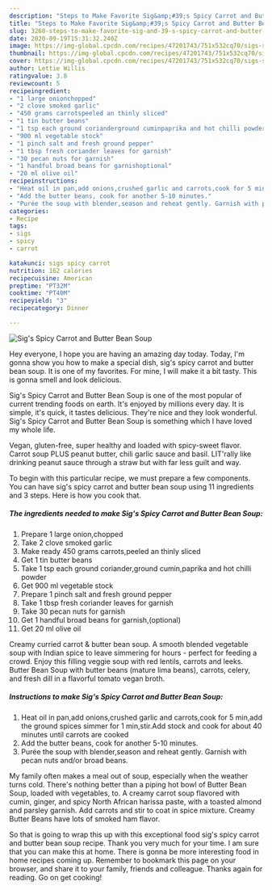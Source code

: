 ```yaml
---
description: "Steps to Make Favorite Sig&amp;#39;s Spicy Carrot and Butter Bean Soup"
title: "Steps to Make Favorite Sig&amp;#39;s Spicy Carrot and Butter Bean Soup"
slug: 3260-steps-to-make-favorite-sig-and-39-s-spicy-carrot-and-butter-bean-soup
date: 2020-09-19T15:31:32.240Z
image: https://img-global.cpcdn.com/recipes/47201743/751x532cq70/sigs-spicy-carrot-and-butter-bean-soup-recipe-main-photo.jpg
thumbnail: https://img-global.cpcdn.com/recipes/47201743/751x532cq70/sigs-spicy-carrot-and-butter-bean-soup-recipe-main-photo.jpg
cover: https://img-global.cpcdn.com/recipes/47201743/751x532cq70/sigs-spicy-carrot-and-butter-bean-soup-recipe-main-photo.jpg
author: Lettie Willis
ratingvalue: 3.8
reviewcount: 5
recipeingredient:
- "1 large onionchopped"
- "2 clove smoked garlic"
- "450 grams carrotspeeled an thinly sliced"
- "1 tin butter beans"
- "1 tsp each ground corianderground cuminpaprika and hot chilli powder"
- "900 ml vegetable stock"
- "1 pinch salt and fresh ground pepper"
- "1 tbsp fresh coriander leaves for garnish"
- "30 pecan nuts for garnish"
- "1 handful broad beans for garnishoptional"
- "20 ml olive oil"
recipeinstructions:
- "Heat oil in pan,add onions,crushed garlic and carrots,cook for 5 min,add the ground spices simmer for 1 min,stir.Add stock and cook for about 40 minutes until carrots are cooked"
- "Add the butter beans, cook for another 5-10 minutes."
- "Purée the soup with blender,season and reheat gently. Garnish with pecan nuts and/or broad beans."
categories:
- Recipe
tags:
- sigs
- spicy
- carrot

katakunci: sigs spicy carrot 
nutrition: 162 calories
recipecuisine: American
preptime: "PT32M"
cooktime: "PT40M"
recipeyield: "3"
recipecategory: Dinner

---
```



![Sig&#39;s Spicy Carrot and Butter Bean Soup](https://img-global.cpcdn.com/recipes/47201743/751x532cq70/sigs-spicy-carrot-and-butter-bean-soup-recipe-main-photo.jpg)

Hey everyone, I hope you are having an amazing day today. Today, I'm gonna show you how to make a special dish, sig&#39;s spicy carrot and butter bean soup. It is one of my favorites. For mine, I will make it a bit tasty. This is gonna smell and look delicious.

Sig&#39;s Spicy Carrot and Butter Bean Soup is one of the most popular of current trending foods on earth. It's enjoyed by millions every day. It is simple, it's quick, it tastes delicious. They're nice and they look wonderful. Sig&#39;s Spicy Carrot and Butter Bean Soup is something which I have loved my whole life.

Vegan, gluten-free, super healthy and loaded with spicy-sweet flavor. Carrot soup PLUS peanut butter, chili garlic sauce and basil. LIT&#39;rally like drinking peanut sauce through a straw but with far less guilt and way.


To begin with this particular recipe, we must prepare a few components. You can have sig&#39;s spicy carrot and butter bean soup using 11 ingredients and 3 steps. Here is how you cook that.

<!--inarticleads1-->

##### The ingredients needed to make Sig&#39;s Spicy Carrot and Butter Bean Soup:

1. Prepare 1 large onion,chopped
1. Take 2 clove smoked garlic
1. Make ready 450 grams carrots,peeled an thinly sliced
1. Get 1 tin butter beans
1. Take 1 tsp each ground coriander,ground cumin,paprika and hot chilli powder
1. Get 900 ml vegetable stock
1. Prepare 1 pinch salt and fresh ground pepper
1. Take 1 tbsp fresh coriander leaves for garnish
1. Take 30 pecan nuts for garnish
1. Get 1 handful broad beans for garnish,(optional)
1. Get 20 ml olive oil


Creamy curried carrot &amp; butter bean soup. A smooth blended vegetable soup with Indian spice to leave simmering for hours - perfect for feeding a crowd. Enjoy this filling veggie soup with red lentils, carrots and leeks. Butter Bean Soup with butter beans (mature lima beans), carrots, celery, and fresh dill in a flavorful tomato vegan broth. 

<!--inarticleads2-->

##### Instructions to make Sig&#39;s Spicy Carrot and Butter Bean Soup:

1. Heat oil in pan,add onions,crushed garlic and carrots,cook for 5 min,add the ground spices simmer for 1 min,stir.Add stock and cook for about 40 minutes until carrots are cooked
1. Add the butter beans, cook for another 5-10 minutes.
1. Purée the soup with blender,season and reheat gently. Garnish with pecan nuts and/or broad beans.


My family often makes a meal out of soup, especially when the weather turns cold. There&#39;s nothing better than a piping hot bowl of Butter Bean Soup, loaded with vegetables, to. A creamy carrot soup flavored with cumin, ginger, and spicy North African harissa paste, with a toasted almond and parsley garnish. Add carrots and stir to coat in spice mixture. Creamy Butter Beans have lots of smoked ham flavor. 

So that is going to wrap this up with this exceptional food sig&#39;s spicy carrot and butter bean soup recipe. Thank you very much for your time. I am sure that you can make this at home. There is gonna be more interesting food in home recipes coming up. Remember to bookmark this page on your browser, and share it to your family, friends and colleague. Thanks again for reading. Go on get cooking!
